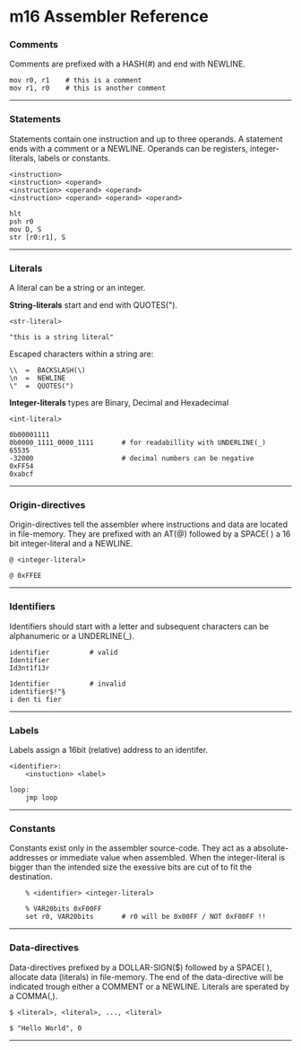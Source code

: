# m16 Assembler Reference


### Comments
Comments are prefixed with a HASH(#) and end with NEWLINE.

	mov r0, r1    # this is a comment
	mov r1, r0    # this is another comment
---

### Statements
Statements contain one instruction and up to three operands.
A statement ends with a comment or a NEWLINE.
Operands can be registers, integer-literals, labels or constants.

	<instruction> 
	<instruction> <operand>
	<instruction> <operand> <operand>
	<instruction> <operand> <operand> <operand>

	hlt
	psh r0
	mov D, S
	str [r0:r1], S
---

### Literals 
A literal can be a string or an integer.

**String-literals** start and end with QUOTES(").

	<str-literal>

	"this is a string literal"

Escaped characters within a string are:
	
	\\  =  BACKSLASH(\) 
	\n  =  NEWLINE
	\"  =  QUOTES(")

**Integer-literals** types are Binary, Decimal and Hexadecimal
	
	<int-literal>

	0b00001111
	0b0000_1111_0000_1111		# for readabillity with UNDERLINE(_)
	65535
	-32000						# decimal numbers can be negative
	0xFF54
	0xabcf
--- 

### Origin-directives
Origin-directives tell the assembler where instructions and data are 
located in file-memory. They are prefixed with an AT(@) followed by a 
SPACE( ) a 16 bit integer-literal and a NEWLINE.
    
    @ <integer-literal>

    @ 0xFFEE 
---

### Identifiers
Identifiers should start with a letter and subsequent characters
can be alphanumeric or a UNDERLINE(_).
	
	identifier			# valid
	Identifier
	Id3nt1f13r

	1dentifier			# invalid
	identifier$!"§		
	i den ti fier
---

### Labels
Labels assign a 16bit (relative) address to an identifer.

	<identifier>:
		<instuction> <label>

	loop:
		jmp loop
---

### Constants
Constants exist only in the assembler source-code. They act as a 
absolute-addresses or immediate value when assembled.
When the integer-literal is bigger than the intended size the exessive bits
are cut of to fit the destination.

		% <identifier> <integer-literal>

		% VAR20bits 0xF00FF
		set r0, VAR20bits 		# r0 will be 0x00FF / NOT 0xF00FF !!
---

### Data-directives
Data-directives prefixed by a DOLLAR-SIGN($) followed by a SPACE( ), 
allocate data (literals) in file-memory. The end of the data-directive will 
be indicated trough either a COMMENT or a NEWLINE.
Literals are sperated by a COMMA(,).

	$ <literal>, <literal>, ..., <literal>
	
	$ "Hello World", 0
---
